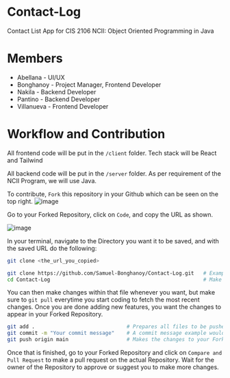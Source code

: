 # Contact-Log

Contact List App for CIS 2106 NCII: Object Oriented Programming in Java

# Members

- Abellana - UI/UX
- Bonghanoy - Project Manager, Frontend Developer
- Nakila - Backend Developer
- Pantino - Backend Developer
- Villanueva - Frontend Developer

# Workflow and Contribution

All frontend code will be put in the `/client` folder. Tech stack will be React and Tailwind

All backend code will be put in the `/server` folder. As per requirement of the NCII Program, we will use Java.

To contribute, `Fork` this repository in your Github which can be seen on the top right.
![image](https://github.com/NotRelix/e-pitaka/assets/111989096/089875d8-74bc-4919-809c-b4ff11e82c79)

Go to your Forked Repository, click on `Code`, and copy the URL as shown.

![image](https://github.com/Samuel-Bonghanoy/Contact-Log/assets/113536057/cb32d91a-8f41-4f6b-a125-d784a171a918)


In your terminal, navigate to the Directory you want it to be saved, and with the saved URL do the following:

```bash
git clone <the_url_you_copied>

git clone https://github.com/Samuel-Bonghanoy/Contact-Log.git   # Example
cd Contact-Log                                                  # Make that file the current directory
```

You can then make changes within that file whenever you want, but make sure to `git pull` everytime you start coding to fetch the most recent changes.
Once you are done adding new features, you want the changes to appear in your Forked Repository.

```bash
git add .                              # Prepares all files to be pushed
git commit -m "Your commit message"    # A commit message example would be "fix: handle zero division"
git push origin main                   # Makes the changes to your Forked Repository
```

Once that is finished, go to your Forked Repository and click on `Compare and Pull Request` to make a pull request on the actual Repository.
Wait for the owner of the Repository to approve or suggest you to make more changes.
